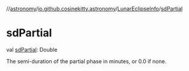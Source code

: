 //[astronomy](../../../index.md)/[io.github.cosinekitty.astronomy](../index.md)/[LunarEclipseInfo](index.md)/[sdPartial](sd-partial.md)

# sdPartial

val [sdPartial](sd-partial.md): Double

The semi-duration of the partial phase in minutes, or 0.0 if none.
